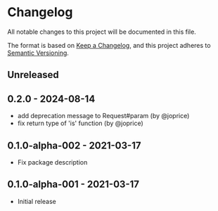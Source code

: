 # Changelog
All notable changes to this project will be documented in this file.

The format is based on [Keep a Changelog](https://keepachangelog.com/en/1.0.0/),
and this project adheres to [Semantic Versioning](https://semver.org/spec/v2.0.0.html).

## Unreleased

## 0.2.0 - 2024-08-14

* add deprecation message to Request#param (by @joprice)
* fix return type of 'is' function (by @joprice)

## 0.1.0-alpha-002 - 2021-03-17

* Fix package description

## 0.1.0-alpha-001 - 2021-03-17

* Initial release
